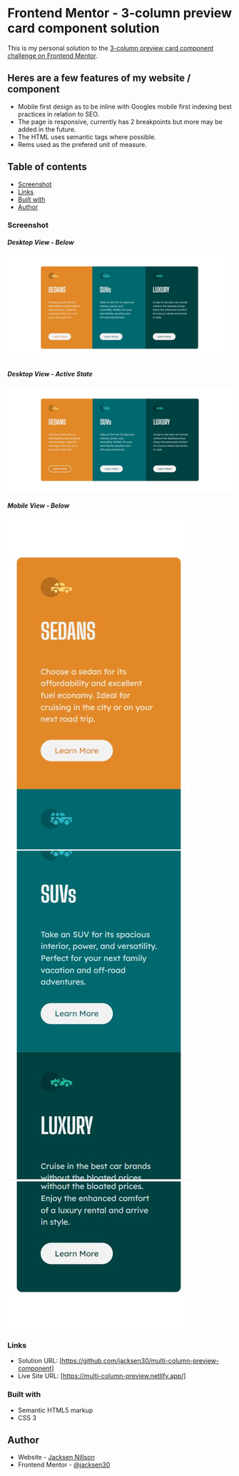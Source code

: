 # Frontend Mentor - 3-column preview card component solution

This is my personal solution to the [3-column preview card component challenge on Frontend Mentor](https://www.frontendmentor.io/challenges/3column-preview-card-component-pH92eAR2-). 

## Heres are a few features of my website / component

* Mobile first design as to be inline with Googles mobile first indexing best practices in relation to SEO.
* The page is responsive, currently has 2 breakpoints but more may be added in the future.
* The HTML uses semantic tags where possible.
* Rems used as the prefered unit of measure. 


## Table of contents

  - [Screenshot](#screenshot)
  - [Links](#links)
  - [Built with](#built-with)
  - [Author](#author)

### Screenshot
##### Desktop View - Below
![Desktop Screenshot](./images/desktop-view.JPG)

##### Desktop View - Active State
![Desktop Screenshot](./images/desktop-view-active.JPG)

##### Mobile View - Below
![Mobile Screenshot](./images/mobile-view-p1.JPG)
![Mobile Screenshot](./images/mobile-view-p2.JPG)
![Mobile Screenshot](./images/mobile-view-p3.JPG)


### Links

- Solution URL: [https://github.com/jacksen30/multi-column-preview-component]
- Live Site URL: [https://multi-column-preview.netlify.app/]

### Built with

- Semantic HTML5 markup
- CSS 3 

## Author

- Website - [Jacksen Nillson](https://www.quotemkr.com)
- Frontend Mentor - [@jacksen30](https://www.frontendmentor.io/profile/jacksen30)